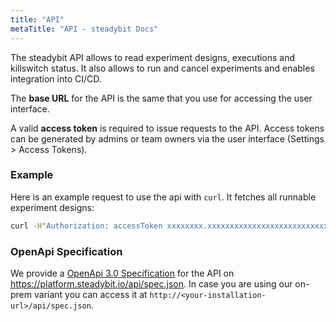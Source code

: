 ```yaml
---
title: "API"
metaTitle: "API - steadybit Docs"
---
```


The steadybit API allows to read experiment designs, executions and killswitch status.
It also allows to run and cancel experiments and enables integration into CI/CD.

The **base URL** for the API is the same that you use for accessing the user interface.

A valid **access token** is required to issue requests to the API.
Access tokens can be generated by admins or team owners via the user interface (Settings > Access Tokens).

### Example

Here is an example request to use the api with `curl`. It fetches all runnable experiment designs:
```bash
curl -H"Authorization: accessToken xxxxxxxx.xxxxxxxxxxxxxxxxxxxxxxxxxxxxxxxx" https://platform.steadybit.io/api/experiments?runnable
```

### OpenApi Specification

We provide a [OpenApi 3.0 Specification](https://www.openapis.org/) for the API on https://platform.steadybit.io/api/spec.json.
In case you are using our on-prem variant you can access it at `http://<your-installation-url>/api/spec.json`.
